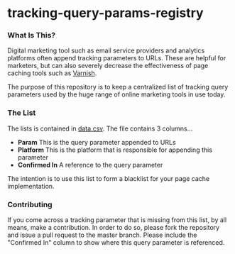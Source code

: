 # tracking-query-params-registry

### What Is This?

Digital marketing tool such as email service providers and analytics platforms often append tracking parameters to URLs. These are helpful for marketers, but can also severely decrease the effectiveness of page caching tools such as [Varnish](https://www.varnish-cache.org/).

The purpose of this repository is to keep a centralized list of tracking query parameters used by the huge range of online marketing tools in use today.

### The List

The lists is contained in [data.csv](https://github.com/mpchadwick/tracking-query-params-registry/blob/master/data.csv). The file contains 3 columns...

- **Param** This is the query parameter appended to URLs
- **Platform** This is the platform that is responsible for appending this parameter
- **Confirmed In** A reference to the query parameter

The intention is to use this list to form a blacklist for your page cache implementation.

### Contributing

If you come across a tracking parameter that is missing from this list, by all means, make a contribution. In order to do so, please fork the repository and issue a pull request to the master branch. Please include the "Confirmed In" column to show where this query parameter is referenced.
